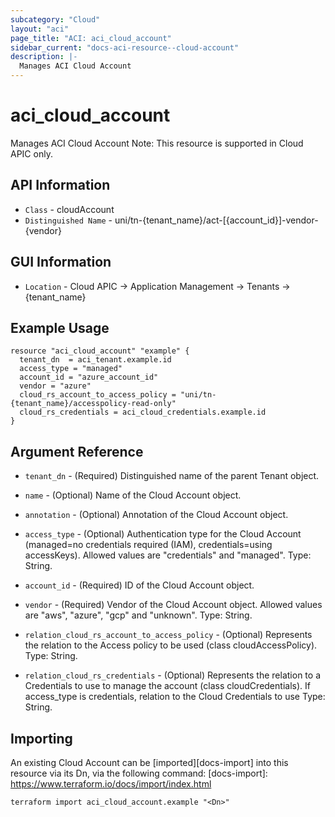 ```yaml
---
subcategory: "Cloud"
layout: "aci"
page_title: "ACI: aci_cloud_account"
sidebar_current: "docs-aci-resource--cloud-account"
description: |-
  Manages ACI Cloud Account
---
```


# aci_cloud_account #

Manages ACI Cloud Account
Note: This resource is supported in Cloud APIC only.

## API Information ##

* `Class` - cloudAccount
* `Distinguished Name` - uni/tn-{tenant_name}/act-[{account_id}]-vendor-{vendor}

## GUI Information ##

* `Location` - Cloud APIC -> Application Management -> Tenants -> {tenant_name}


## Example Usage ##

```hcl
resource "aci_cloud_account" "example" {
  tenant_dn  = aci_tenant.example.id
  access_type = "managed"
  account_id = "azure_account_id"
  vendor = "azure"
  cloud_rs_account_to_access_policy = "uni/tn-{tenant_name}/accesspolicy-read-only"
  cloud_rs_credentials = aci_cloud_credentials.example.id
}
```

## Argument Reference ##

* `tenant_dn` - (Required) Distinguished name of the parent Tenant object.
* `name` - (Optional) Name of the Cloud Account object.
* `annotation` - (Optional) Annotation of the Cloud Account object.
* `access_type` - (Optional) Authentication type for the Cloud Account (managed=no credentials required (IAM), credentials=using accessKeys). Allowed values are "credentials" and "managed". Type: String.
* `account_id` - (Required) ID of the Cloud Account object.
* `vendor` - (Required) Vendor of the Cloud Account object. Allowed values are "aws", "azure", "gcp" and "unknown". Type: String.

* `relation_cloud_rs_account_to_access_policy` - (Optional) Represents the relation to the Access policy to be used (class cloudAccessPolicy). Type: String.
* `relation_cloud_rs_credentials` - (Optional) Represents the relation to a Credentials to use to manage the account (class cloudCredentials). If access_type is credentials, relation to the Cloud Credentials to use Type: String.



## Importing ##

An existing Cloud Account can be [imported][docs-import] into this resource via its Dn, via the following command:
[docs-import]: https://www.terraform.io/docs/import/index.html


```
terraform import aci_cloud_account.example "<Dn>"
```
